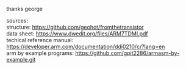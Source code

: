 thanks george

sources: <br>
structure: https://github.com/geohot/fromthetransistor <br>
data sheet: https://www.dwedit.org/files/ARM7TDMI.pdf <br>
techical reference manual: https://developer.arm.com/documentation/ddi0210/c/?lang=en <br>
arm by example programs: https://github.com/gpit2286/armasm-by-example.git <br>